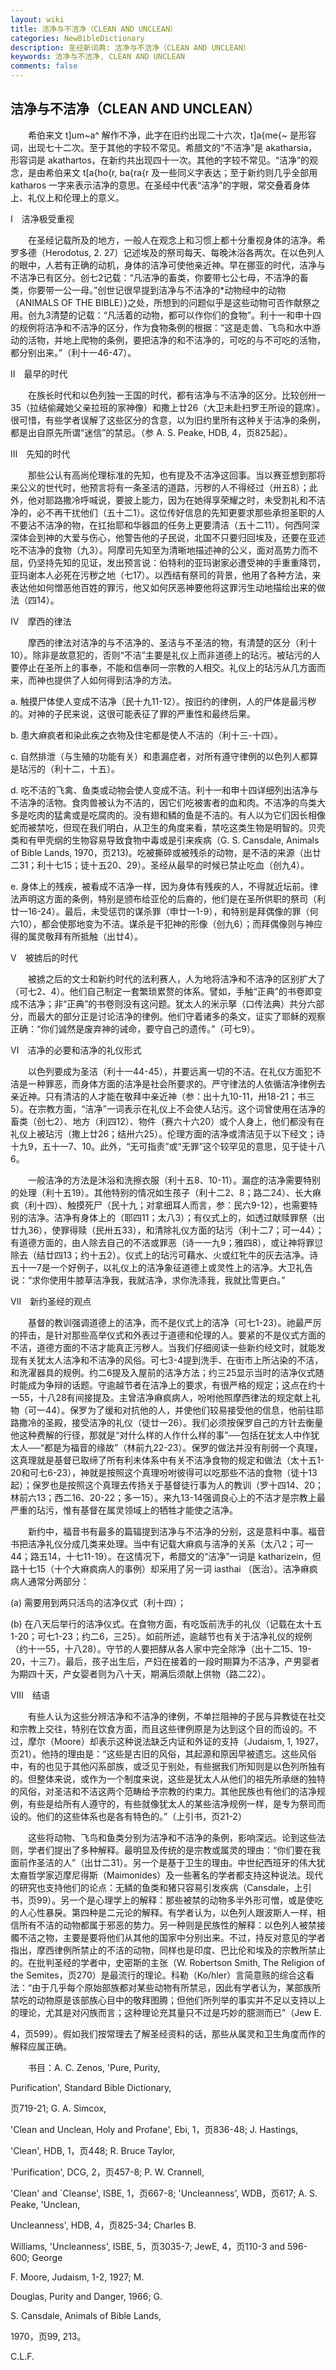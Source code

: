 ```yaml
---
layout: wiki
title: 洁净与不洁净（CLEAN AND UNCLEAN）
categories: NewBibleDictionary
description: 圣经新词典: 洁净与不洁净（CLEAN AND UNCLEAN）
keywords: 洁净与不洁净, CLEAN AND UNCLEAN
comments: false
---
```


## 洁净与不洁净（CLEAN AND UNCLEAN）

　　希伯来文 t]um~a^ 解作不净，此字在旧约出现二十六次，t]a{me{~ 是形容词，出现七十二次。至于其他的字较不常见。希腊文的“不洁净”是 akatharsia，形容词是 akathartos，在新约共出现四十一次。其他的字较不常见。“洁净”的观念，是由希伯来文 t[a{ho{r, ba{ra{r 及一些同义字表达；至于新约则几乎全部用 katharos 一字来表示洁净的意思。在圣经中代表“洁净”的字眼，常交叠着身体上、礼仪上和伦理上的意义。

Ⅰ　洁净极受重视

　　在圣经记载所及的地方，一般人在观念上和习惯上都十分重视身体的洁净。希罗多德（Herodotus, 2. 27）记述埃及的祭司每天、每晚沐浴各两次。在以色列人的眼中，人若有正确的动机，身体的洁净可使他亲近神。早在挪亚的时代，洁净与不洁净已有区分。创七2记载：“凡洁净的畜类，你要带七公七母，不洁净的畜类，你要带一公一母。”创世记很早提到洁净与不洁净的*动物经中的动物（ANIMALS OF THE BIBLE）}之处，所想到的问题似乎是这些动物可否作献祭之用。创九3清楚的记载：“凡活着的动物，都可以作你们的食物”。利十一和申十四的规例将洁净和不洁净的区分，作为食物条例的根据：“这是走兽、飞鸟和水中游动的活物，并地上爬物的条例，要把洁净的和不洁净的，可吃的与不可吃的活物，都分别出来。”（利十一46-47）。

Ⅱ　最早的时代

　　在族长时代和以色列独一王国的时代，都有洁净与不洁净的区分。比较创卅一35（拉结偷藏她父亲拉班的家神像）和撒上廿26（大卫未赴扫罗王所设的筵席）。很可惜，有些学者误解了这些区分的含意，以为旧约里所有这种关于洁净的条例，都是出自原先所谓“迷信”的禁忌。（参 A. S. Peake, HDB, 4，页825起）。

Ⅲ　先知的时代

　　那些公认有高尚伦理标准的先知，也有提及不洁净这回事。当以赛亚想到那将来公义的世代时，他预言将有一条圣洁的道路，污秽的人不得经过（卅五8）；此外，他对耶路撒冷呼喊说，要披上能力，因为在她得享荣耀之时，未受割礼和不洁净的，必不再干扰他们（五十二1）。这位传好信息的先知更要求那些承担圣职的人不要沾不洁净的物，在扛抬耶和华器皿的任务上更要清洁（五十二11）。何西阿深深体会到神的大爱与伤心，他警告他的子民说，北国不只要归回埃及，还要在亚述吃不洁净的食物（九3）。阿摩司先知至为清晰地描述神的公义，面对高势力而不屈，仍坚持先知的见证，发出预言说：伯特利的亚玛谢家必遭受神的手重重降罚，亚玛谢本人必死在污秽之地（七17）。以西结有祭司的背景，他用了各种方法，来表达他如何憎恶他百姓的罪污，他又如何厌恶神要他将这罪污生动地描绘出来的做法（四14）。

Ⅳ　摩西的律法

　　摩西的律法对洁净的与不洁净的、圣洁与不圣洁的物，有清楚的区分（利十10）。除非是故意犯的，否则“不洁”主要是礼仪上而非道德上的玷污。被玷污的人要停止在圣所上的事奉，不能和信奉同一宗教的人相交。礼仪上的玷污从几方面而来，而神也提供了人如何得到洁净的方法。

a. 触摸尸体使人变成不洁净（民十九11-12）。按旧约的律例，人的尸体是最污秽的。对神的子民来说，这很可能表征了罪的严重性和最终后果。

b. 患大痳疯者和染此疾之衣物及住宅都是使人不洁的（利十三-十四）。

c. 自然排泄（与生殖的功能有关）和患漏症者，对所有遵守律例的以色列人都算是玷污的（利十二，十五）。

d. 吃不洁的飞禽、鱼类或动物会使人变成不洁。利十一和申十四详细列出洁净与不洁净的活物。食肉兽被认为不洁的，因它们吃被害者的血和肉。不洁净的鸟类大多是吃肉的猛禽或是吃腐肉的。没有翅和鳞的鱼是不洁的。有人以为它们因长相像蛇而被禁吃，但现在我们明白，从卫生的角度来看，禁吃这类生物是明智的。贝壳类和有甲壳纲的生物容易导致食物中毒或是引来疾病（G. S. Cansdale, Animals of Bible Lands, 1970，页213)。吃被撕碎或被残杀的动物，是不洁的来源（出廿二31；利十七15；徒十五20、29）。圣经从最早的时候已禁止吃血（创九4）。

e. 身体上的残疾，被看成不洁净一样，因为身体有残疾的人，不得就近坛前。律法声明这方面的条例，特别是颁布给亚伦的后裔的，他们是在圣所供职的祭司（利廿一16-24）。最后，未受惩罚的谋杀罪（申廿一1-9），和特别是拜偶像的罪（何六10），都会使那地变为不洁。谋杀是干犯神的形像（创九6）；而拜偶像则与神应得的属灵敬拜有所抵触（出廿4）。

Ⅴ　被掳后的时代

　　被掳之后的文士和新约时代的法利赛人，人为地将洁净和不洁净的区别扩大了（可七2、4）。他们自己制定一套繁琐累赘的体系。譬如，手触“正典”的书卷即变成不洁净；非“正典”的书卷则没有这问题。犹太人的米示拏（口传法典）共分六部分，而最大的部分正是讨论洁净的律例。他们守着诸多的条文，证实了耶稣的观察正确：“你们诚然是废弃神的诫命，要守自己的遗传。”（可七9）。

Ⅵ　洁净的必要和洁净的礼仪形式

　　以色列要成为圣洁（利十一44-45），并要远离一切的不洁。在礼仪方面犯不洁是一种罪恶，而身体方面的洁净是社会所要求的。严守律法的人依循洁净律例去亲近神。只有清洁的人才能在敬拜中亲近神（参：出十九10-11，卅18-21；书三5）。在宗教方面，“洁净”一词表示在礼仪上不会使人玷污。这个词曾使用在洁净的畜类（创七2）、地方（利四12）、物件（赛六十六20）或个人身上，他们都没有在礼仪上被玷污（撒上廿26；结卅六25）。伦理方面的洁净或清洁见于以下经文；诗十九9，五十一7、10。此外，“无可指责”或“无罪”这个较罕见的意思，见于徒十八6。

　　一般洁净的方法是沐浴和洗擦衣服（利十五8、10-11）。漏症的洁净需要特别的处理（利十五19）。其他特别的情况如生孩子（利十二2、8；路二24）、长大痳疯（利十四）、触摸死尸（民十九；对拿细耳人而言，参：民六9-12），也需要特别的洁净。洁净有身体上的（耶四11；太八3）；有仪式上的，如透过献赎罪祭（出廿九36），使罪得赎（民卅五33），和清除礼仪方面的玷污（利十二7；可一44）；有道德方面的，由人除去自己的不洁或罪恶（诗一一九9；雅四8），或让神将罪愆除去（结廿四13；约十五2）。仪式上的玷污可藉水、火或红牝牛的灰去洁净。诗五十一7是一个好例子，以礼仪上的洁净象征道德上或灵性上的洁净。大卫礼告说：“求你使用牛膝草洁净我，我就洁净，求你洗涤我，我就比雪更白。”

Ⅶ　新约圣经的观点

　　基督的教训强调道德上的洁净，而不是仪式上的洁净（可七1-23）。祂最严厉的抨击，是针对那些高举仪式和外表过于道德和伦理的人。要紧的不是仪式方面的不洁，道德方面的不洁才能真正污秽人。当我们仔细阅读一些新约经文时，就能发现有关犹太人洁净和不洁净的风俗。可七3-4提到洗手、在街市上所沾染的不洁，和洗濯器具的规例。约二6提及入屋前的洁净方法；约三25显示当时的洁净仪式随时能成为争辩的话题。守逾越节者在洁净上的要求，有很严格的规定；这点在约十一55，十八28有间接提及。主曾洁净痳疯病人，吩咐他照摩西律法的规定献上礼物（可一44）。保罗为了缓和对抗他的人，并使他们较易接受他的信息，他前往耶路撒冷的圣殿，接受洁净的礼仪（徒廿一26）。我们必须按保罗自己的方针去衡量他这种费解的行径，那就是“对什么样的人作什么样的事”──包括在犹太人中作犹太人──“都是为福音的缘故”（林前九22-23）。保罗的做法并没有削弱一个真理，这真理就是基督已取缔了所有利未体系中有关不洁净食物的规定和做法（太十五1-20和可七6-23），神就是按照这个真理吩咐彼得可以吃那些不洁的食物（徒十13起）；保罗也是按照这个真理去传扬关于基督徒行事为人的教训（罗十四14、20；林前六13；西二16、20-22；多一15）。来九13-14强调良心上的不洁才是宗教上最严重的玷污，惟有基督在属灵领域上的牺牲才能使之洁净。

　　新约中，福音书有最多的篇辐提到洁净与不洁净的分别，这是意料中事。福音书把洁净礼仪分成几类来处理。当中有记载大痳疯与洁净的关系（太八2；可一44；路五14，十七11-19）。在这情况下，希腊文的“洁净”一词是 katharizein，但路十七15（十个大痳疯病人的事例）却采用了另一词 iasthai （医治）。洁净痳疯病人通常分两部分：

(a) 需要用到两只活鸟的洁净仪式（利十四）；

(b) 在八天后举行的洁净仪式。在食物方面，有吃饭前洗手的礼仪（记载在太十五1-20；可七1-23；约二6，三25）。如前所述，逾越节也有关于洁净礼仪的规例（约十一55，十八28）。守节的人要把酵从各人家中完全除净（出十二15、19-20，十三7）。最后，孩子出生后，产妇在接着的一段时期算为不洁净，产男婴者为期四十天，产女婴者则为八十天，期满后须献上供物（路二22）。

Ⅷ　结语

　　有些人认为这些分辨洁净和不洁净的律例，不单拦阻神的子民与异教徒在社交和宗教上交往，特别在饮食方面，而且这些律例原是为达到这个目的而设的。不过，摩尔（Moore）却表示这种说法缺乏内证和外证的支持（Judaism, 1, 1927，页21）。他持的理由是：“这些是古旧的风俗，其起源和原因早被遗忘。这些风俗中，有的也见于其他闪系部族，或泛见于别处，有些据我们所知则是以色列所独有的。但整体来说，或作为一个制度来说，这些是犹太人从他们的祖先所承继的独特的风俗，对圣洁和不洁这两个范畴给予宗教的约束力。其他民族也有他们的洁净规例，有些是给所有人遵守的，有些就像犹太人的某些洁净规例一样，是专为祭司而设的。他们的这些体系也是各有特色的。”（上引书，页21-2）

　　这些将动物、飞鸟和鱼类分别为洁净和不洁净的条例，影响深远。论到这些法则，学者们提出了多种解释。最明显及传统的是宗教或属灵的理由：“你们要在我面前作圣洁的人”（出廿二31）。另一个是基于卫生的理由。中世纪西班牙的伟大犹太裔哲学家迈摩尼得斯（Maimonides）及一些著名的学者都支持这种说法。现代的研究也支持他们的论点：无鳞的鱼类和猪只容易引发疾病（Cansdale，上引书，页99）。另一个是心理学上的解释：那些被禁的动物多半外形可憎，或是使吃的人心性暴戾。第四种是二元论的解释。有学者认为，以色列人跟波斯人一样，相信所有不洁的动物都属于邪恶的势力。另一种则是民族性的解释：以色列人被禁接髑不洁之物，主要是要将他们从其他的国家中分别出来。不过，持反对意见的学者指出，摩西律例所禁止的不洁的动物，同样也是印度、巴比伦和埃及的宗教所禁止的。在批判圣经的学者中，史密斯的主张（W. Robertson Smith, The Religion of the Semites，页270）是最流行的理论。科勒（Ko/hler）言简意赅的综合这看法：“由于几乎每个原始部族都对某些动物有所禁忌，因此有学者认为，某部族所禁吃的动物原是该部族心目中的敬拜图腾；但他们所列举的事实并不足以支持以上的理论，尤其是对闪族而言；这种理论充其量只不过是巧妙的臆测而已”（Jew E.

4，页599）。假如我们按常理去了解圣经资料的话，那些从属灵和卫生角度而作的解释应属正确。

　　书目：A. C. Zenos, 'Pure, Purity,

Purification', Standard Bible Dictionary,

页719-21; G. A. Simcox,

'Clean and Unclean, Holy and Profane', Ebi, 1，页836-48; J. Hastings,

'Clean', HDB, 1，页448; R. Bruce Taylor,

'Purification', DCG, 2，页457-8; P. W. Crannell,

'Clean' and `Cleanse', ISBE, 1，页667-8; 'Uncleanness', WDB，页617; A. S. Peake, 'Unclean,

Uncleanness', HDB, 4，页825-34; Charles B.

Williams, 'Uncleanness', ISBE, 5，页3035-7; JewE, 4，页110-3 and 596-600; George

F. Moore, Judaism, 1-2, 1927; M.

Douglas, Purity and Danger, 1966; G.

S. Cansdale, Animals of Bible Lands,

1970，页99, 213。

C.L.F.






